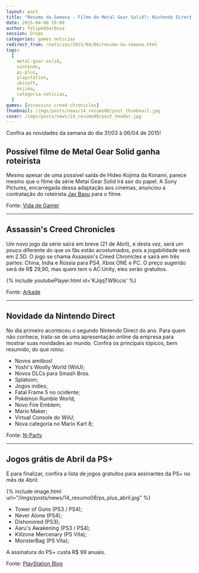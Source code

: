 ```yaml
---
layout: post
title: "Resumo da Semana - Filme de Metal Gear Solid?; Nintendo Direct; Assassin's Creed Chronicles e mais.."
date: 2015-04-06 19:00
author: felipebbarbosa
session: Drops
categories: games noticias
redirect_from: /noticias/2015/04/06/resumo-da-semana.html
tags:
  [
    metal-gear-solid,
    nintendo,
    ps-plus,
    playstation,
    ubisoft,
    kojima,
    categoria-noticias,
  ]
games: [assassins-creed-chronicles]
thumbnail: /imgs/posts/news/14_resumo08/post_thumbnail.jpg
cover: /imgs/posts/news/14_resumo08/post_header.jpg
---
```


Confira as novidades da semana do dia 31/03 à 06/04 de 2015!

<!--more-->

## Possível filme de Metal Gear Solid ganha roteirista

Mesmo apesar de uma possível saída de Hideo Kojima da Konami, parece mesmo que o filme da série Metal Gear Solid irá sair do papel. A Sony Pictures, encarregada dessa adaptação aos cinemas, anunciou a contratação do roteirista [Jay Basu](http://www.imdb.com/name/nm1951398/) para o filme.

Fonte: [Vida de Gamer](http://www.vidadegamer.com.br/filme-do-metal-gear-solid-ganha-roteirista/)

---

## Assassin's Creed Chronicles

Um novo jogo da série sairá em breve (21 de Abril), e desta vez, será um pouco diferente do que os fãs estão acostumados, pois a jogabilidade será em 2.5D. O jogo se chama Assassin's Creed Chronicles e sairá em três partes: China, Índia e Rússia para PS4, Xbox ONE e PC. O preço sugerido será de R\$ 29,90, mas quem tem o AC:Unity, eles serão gratuitos.

{% include youtubePlayer.html id='KJqqTW9ccis' %}

Fonte: [Arkade](http://www.arkade.com.br/jogamos-assassins-creed-chronicles-jogo-2-5d-franquia-tera/)

---

## Novidade da Nintendo Direct

No dia primeiro aconteceu o segundo Nintendo Direct do ano. Para quem não conhece, trata-se de uma apresentação online da empresa para mostrar suas novidades ao mundo. Confira os principais tópicos, bem resumido, do que rolou:

- Novos amiibos!
- Yoshi's Woolly World (WiiU);
- Novos DLCs para Smash Bros.
- Splatoon;
- Jogos indies;
- Fatal Frame 5 no ocidente;
- Pokémon Rumble World;
- Novo Fire Emblem;
- Mario Maker;
- Virtual Console do WiiU;
- Nova categoria no Mario Kart 8;

Fonte: [N-Party](http://www.nparty.com.br/2015/04/um-breve-resumo-do-que-foi-apresentado.html)

---

## Jogos grátis de Abril da PS+

E para finalizar, confira a lista de jogos gratuitos para assinantes da PS+ no mês de Abril:

{% include image.html url="/imgs/posts/news/14_resumo08/ps_plus_abril.jpg" %}

- Tower of Guns (PS3 / PS4);
- Never Alone (PS4);
- Dishonored (PS3);
- Aaru's Awakening (PS3 / PS4);
- Killzone Mercenary (PS Vita);
- MonsterBag (PS Vita);

A assinatura do PS+ custa R\$ 99 anuais.

Fonte: [PlayStation Blog](http://blog.us.playstation.com/2015/03/31/ps-plus-free-games-for-april-2015/)
